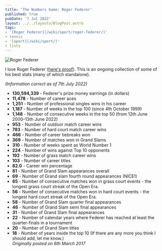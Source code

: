 ```yaml
---
title: 'The Numbers Game: Roger Federer'
published: true
pubDate: '7 Jul 2022'
layout: ../../layouts/BlogPost.astro
tags:
- '[Roger Federer](/wiki/sport/roger-federer/)'
- tennis
- '[sport](/wiki/sport/)'
- lists
---
```


![Roger Federer](/images/roger-federer-5-bit.png)
<p>I love Roger Federer (<a href="/posts/last-donut-of-the-night-when-federer-dilla-united-for-1-weekend/">here's proof</a>). This is an ongoing collection of some of his best stats (many of which standalone).</p>

<p><em>(Information correct as of 7th July 2022)</em></p>

* **130,594,339** - Federer's prize money earnings (in dollars)
* **11,478** - Number of career aces
* **1,251** - Number of professional singles wins in his career
* **1,187** - Number of weeks in the top 100 (since 4th October 1999)
* **1,148** - Number of consecutive weeks in the top 50 (from 12th June 2000&ndash;13th June 2022)
* **953** - Number of outdoor match career wins
* **783** - Number of hard court match career wins
* **466** - Number of career tiebreaks won
* **369** - Number of matches won in Grand Slams 
* **310** - Number of weeks spent as World Number 1
* **224** - Number of wins against Top 10 opponents
* **192** - Number of grass match career wins
* **103** - Number of career titles
* **82.0** - Career win percentage
* **81** - Number of Grand Slam appearances overall
* **69** - Number of Grand slam fourth round appearances (NICE!)
* **65** - Number of consecutive matches won in grass court events - the longest grass court streak of the Open Era.
* **56** - Number of consecutive matches won in hard court events - the longest hard court streak of the Open Era.
* **58** - Number of Grand Slam quarter final appearances
* **46** - Number of Grand Slam semi final appearances
* **31** - Number of Grand Slam final appearances
* **22** - Number of calendar years where Federer has reached at least the quarter-finals in a tournament
* **20** - Number of Grand Slam titles
* **18** - Number of years inside the top 10 
(If there are any more you think I should add, let me know.)  
<em>Originally posted on 6th March 2017</em>